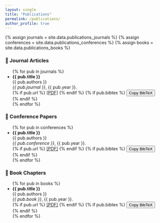 ```yaml
---
layout: single
title: "Publications"
permalink: /publications/
author_profile: true
---
```


{% assign journals = site.data.publications_journals %}
{% assign conferences = site.data.publications_conferences %}
{% assign books = site.data.publications_books %}

### 📘 Journal Articles

<ul>
{% for pub in journals %}
  <li>
    <strong>{{ pub.title }}</strong><br>
    {{ pub.authors }}<br>
    <em>{{ pub.journal }}</em>, {{ pub.year }}.<br>
    {% if pub.url %}
      <a href="{{ pub.url }}">[PDF]</a>
    {% endif %}
    {% if pub.bibtex %}
      <button onclick="copyBibtex('bibtex-{{ forloop.index }}')">Copy BibTeX</button>
      <pre id="bibtex-{{ forloop.index }}" style="display: none;">{{ pub.bibtex }}</pre>
    {% endif %}
  </li>
{% endfor %}
</ul>

### 📗 Conference Papers

<ul>
{% for pub in conferences %}
  <li>
    <strong>{{ pub.title }}</strong><br>
    {{ pub.authors }}<br>
    <em>{{ pub.conference }}</em>, {{ pub.year }}.<br>
    {% if pub.url %}
      <a href="{{ pub.url }}">[PDF]</a>
    {% endif %}
    {% if pub.bibtex %}
      <button onclick="copyBibtex('bibtex-{{ forloop.index }}')">Copy BibTeX</button>
      <pre id="bibtex-{{ forloop.index }}" style="display: none;">{{ pub.bibtex }}</pre>
    {% endif %}    
  </li>
{% endfor %}
</ul>

### 📙 Book Chapters

<ul>
{% for pub in books %}
  <li>
    <strong>{{ pub.title }}</strong><br>
    {{ pub.authors }}<br>
    <em>{{ pub.book }}</em>, {{ pub.year }}.<br>
    {% if pub.url %}
      <a href="{{ pub.url }}">[PDF]</a>
    {% endif %}
    {% if pub.bibtex %}
      <button onclick="copyBibtex('bibtex-{{ forloop.index }}')">Copy BibTeX</button>
      <pre id="bibtex-{{ forloop.index }}" style="display: none;">{{ pub.bibtex }}</pre>
    {% endif %}    
  </li>
{% endfor %}
</ul>

<script>
function copyBibtex(id) {
  const pre = document.getElementById(id);
  const text = pre.textContent;
  navigator.clipboard.writeText(text).then(() => {
    alert("BibTeX copied to clipboard!");
  }, () => {
    alert("Failed to copy BibTeX.");
  });
}
</script>
